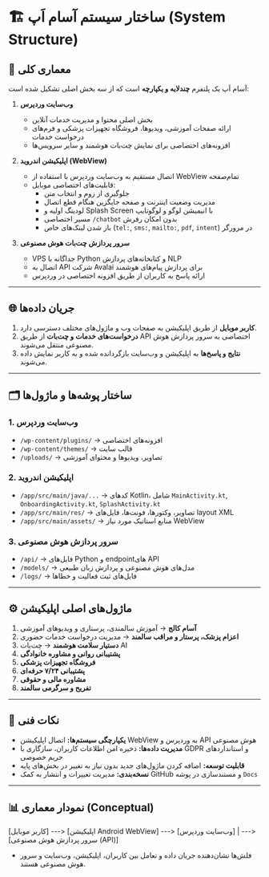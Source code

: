 # 🏗️ ساختار سیستم آسام اَپ (System Structure)

## 🧩 معماری کلی
آسام اَپ یک پلتفرم **چندلایه و یکپارچه** است که از سه بخش اصلی تشکیل شده است:

1. **وب‌سایت وردپرس**  
   - بخش اصلی محتوا و مدیریت خدمات آنلاین  
   - ارائه صفحات آموزشی، ویدیوها، فروشگاه تجهیزات پزشکی و فرم‌های درخواست خدمات  
   - افزونه‌های اختصاصی برای نمایش چت‌بات هوشمند و سایر سرویس‌ها  

2. **اپلیکیشن اندروید (WebView)**  
   - اتصال مستقیم به وب‌سایت وردپرس با استفاده از WebView تمام‌صفحه  
   - قابلیت‌های اختصاصی موبایل:  
     - جلوگیری از زوم و انتخاب متن  
     - مدیریت وضعیت اینترنت و صفحه جایگزین هنگام قطع اتصال  
     - لودینگ اولیه و Splash Screen با انیمیشن لوگو و لوگوتایپ  
     - مسیر اختصاصی `/chatbot` بدون امکان رفرش  
     - باز شدن لینک‌های خاص (`tel:`, `sms:`, `mailto:`, `pdf`, `intent`) در مرورگر  

3. **سرور پردازش چت‌بات هوش مصنوعی**  
   - VPS جداگانه با Python و کتابخانه‌های پردازش NLP  
   - اتصال به API شرکت Avalai برای پردازش پیام‌های هوشمند  
   - ارائه پاسخ به کاربران از طریق افزونه اختصاصی در وردپرس  

---

## 🌐 جریان داده‌ها
1. **کاربر موبایل** از طریق اپلیکیشن به صفحات وب و ماژول‌های مختلف دسترسی دارد.  
2. **درخواست‌های خدمات و چت‌بات** از طریق API اختصاصی به سرور پردازش هوش مصنوعی منتقل می‌شوند.  
3. **نتایج و پاسخ‌ها** به اپلیکیشن و وب‌سایت بازگردانده شده و به کاربر نمایش داده می‌شوند.  

---

## 🗂️ ساختار پوشه‌ها و ماژول‌ها

### 1. وب‌سایت وردپرس
- `/wp-content/plugins/` → افزونه‌های اختصاصی  
- `/wp-content/themes/` → قالب سایت  
- `/uploads/` → تصاویر، ویدیوها و محتوای آموزشی  

### 2. اپلیکیشن اندروید
- `/app/src/main/java/...` → کدهای Kotlin، شامل `MainActivity.kt`, `OnboardingActivity.kt`, `SplashActivity.kt`  
- `/app/src/main/res/` → تصاویر، وکتورها، فونت‌ها، فایل‌های layout XML  
- `/app/src/main/assets/` → منابع استاتیک مورد نیاز WebView  

### 3. سرور پردازش هوش مصنوعی
- `/api/` → فایل‌های Python و endpointهای API  
- `/models/` → مدل‌های هوش مصنوعی و پردازش زبان طبیعی  
- `/logs/` → فایل‌های ثبت فعالیت و خطاها  

---

## ⚙️ ماژول‌های اصلی اپلیکیشن
1. **آسام کالج** → آموزش سالمندی، پرستاری و ویدیوهای آموزشی  
2. **اعزام پزشک، پرستار و مراقب سالمند** → مدیریت درخواست خدمات حضوری  
3. **دستیار سلامت هوشمند** → چت‌بات AI  
4. **پشتیبانی روانی و مشاوره خانوادگی**  
5. **فروشگاه تجهیزات پزشکی**  
6. **پشتیبانی ۷/۲۴ حرفه‌ای**  
7. **مشاوره مالی و حقوقی**  
8. **تفریح و سرگرمی سالمند**  

---

## 🔧 نکات فنی
- **یکپارچگی سیستم‌ها:** اتصال اپلیکیشن WebView به وردپرس و API هوش مصنوعی  
- **مدیریت داده‌ها:** ذخیره امن اطلاعات کاربران، سازگاری با GDPR و استانداردهای حریم خصوصی  
- **قابلیت توسعه:** اضافه کردن ماژول‌های جدید بدون نیاز به تغییر در بخش‌های پایه  
- **نسخه‌بندی:** مدیریت تغییرات و انتشار به کمک GitHub و مستندسازی در پوشه `Docs`  

---

## 📊 نمودار معماری (Conceptual)
[کاربر موبایل] ---> [اپلیکیشن Android WebView] ---> [وب‌سایت وردپرس]
|
---> [سرور پردازش هوش مصنوعی (API)]
- فلش‌ها نشان‌دهنده جریان داده و تعامل بین کاربران، اپلیکیشن، وب‌سایت و سرور هوش مصنوعی هستند.